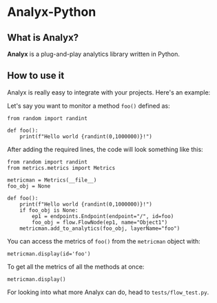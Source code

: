 # Analyx-Python

## What is Analyx?

**Analyx** is a plug-and-play analytics library written in Python.

## How to use it

Analyx is really easy to integrate with your projects. Here's an example:

Let's say you want to monitor a method ``foo()`` defined as:

```
from random import randint

def foo():
    print(f"Hello world {randint(0,1000000)}!")
```

After adding the required lines, the code will look something like this:

```
from random import randint
from metrics.metrics import Metrics

metricman = Metrics(__file__)
foo_obj = None

def foo():
    print(f"Hello world {randint(0,1000000)}!")
    if foo_obj is None:
        ep1 = endpoints.Endpoint(endpoint="/", id=foo)
        foo_obj = flow.FlowNode(ep1, name="Object1")
    metricman.add_to_analytics(foo_obj, layerName="foo")
```

You can access the metrics of ``foo()`` from the ``metricman`` object with:

```
metricman.display(id='foo')
```

To get all the metrics of all the methods at once:

```
metricman.display()
```

For looking into what more Analyx can do, head to ``tests/flow_test.py``.